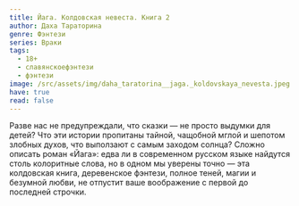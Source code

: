 ```yaml
---
title: Йага. Колдовская невеста. Книга 2
author: Даха Тараторина
genre: Фэнтези
series: Враки
tags:
  - 18+
  - славянскоефэнтези
  - фэнтези
image: /src/assets/img/daha_taratorina__jaga._koldovskaya_nevesta.jpeg
have: true
read: false
---
```

Разве нас не предупреждали, что сказки — не просто выдумки для детей? Что эти истории пропитаны тайной, чащобной мглой и шепотом злобных духов, что выползают с самым заходом солнца? Сложно описать роман «Йага»: едва ли в современном русском языке найдутся столь колоритные слова, но в одном мы уверены точно — эта колдовская книга, деревенское фэнтези, полное теней, магии и безумной любви, не отпустит ваше воображение с первой до последней строчки.
